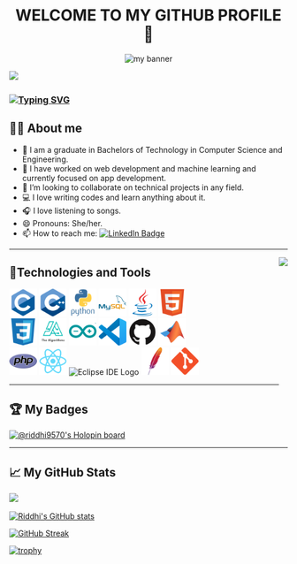 <h1 align="center">WELCOME TO MY GITHUB PROFILE 👋 </h1>

<p align="center">

  <img src="https://user-images.githubusercontent.com/72887868/189529255-1b2f6a34-75ce-4a17-aa04-a27b81d96d3b.png" alt="my banner">
 
</p>

<a href="https://github.com/404"><img src="https://user-images.githubusercontent.com/73097560/115834477-dbab4500-a447-11eb-908a-139a6edaec5c.gif"></a>

### [![Typing SVG](https://readme-typing-svg.herokuapp.com/?lines=Hey,+there!+👋;I+am+Riddhi...;&size=25)](https://git.io/typing-svg)


## 👩‍💻 About me 

- 🔭 I am a graduate in Bachelors of Technology in Computer Science and Engineering.
- 🌱 I have worked on web development and machine learning and currently focused on app development.
- 👯 I’m looking to collaborate on technical projects in any field.
- 💻 I love writing codes and learn anything about it.
- 🎧 I love listening to songs.
- 😄 Pronouns: She/her.
- 📫 How to reach me: [![LinkedIn Badge](https://img.shields.io/badge/LinkedIn-Profile-informational?style=flat&logo=linkedin&logoColor=white&color=0D76A8)](https://www.linkedin.com/in/riddhi-bhagat957/)

---

<img align="right" height="250" src = "https://github.com/prathimacode-hub/prathimacode-hub/blob/main/Profile%20Assets/MyOctocat.gif">

## 🔧Technologies and Tools

<img src="https://github.com/devicons/devicon/blob/master/icons/c/c-original.svg" alt="C Logo" width="50" height="50"/> <img src="https://github.com/devicons/devicon/blob/master/icons/cplusplus/cplusplus-original.svg" alt="Cpp Logo" width="50" height="50"/> <img src="https://github.com/devicons/devicon/blob/master/icons/python/python-original-wordmark.svg" alt="Python Logo" width="50" height="50"/> <img src="https://github.com/devicons/devicon/blob/master/icons/mysql/mysql-original-wordmark.svg" alt="MySQL Logo" width="50" height="50"/> <img src="https://github.com/devicons/devicon/blob/master/icons/java/java-original.svg" alt="JAVA Logo" width="50" height="50"/> <img src="https://github.com/devicons/devicon/blob/master/icons/html5/html5-original.svg" alt="HTML Logo" width="50" height="50"/> 
<br>
<img src="https://github.com/devicons/devicon/blob/master/icons/css3/css3-original.svg" alt="CSS Logo" width="50" height="50"/> <img src="https://github.com/devicons/devicon/blob/master/icons/thealgorithms/thealgorithms-original-wordmark.svg" alt="The Algorithms Logo" width="50" height="50"/> <img src="https://github.com/devicons/devicon/blob/master/icons/arduino/arduino-original.svg" alt="Arduino Logo" width="50" height="50"/> <img src="https://github.com/devicons/devicon/blob/master/icons/vscode/vscode-original.svg" alt="VScode Logo" width="50" height="50"/> <img src="https://github.com/devicons/devicon/blob/master/icons/github/github-original.svg" alt="Github Logo" width="50" height="50"/> <img src="https://github.com/devicons/devicon/blob/master/icons/matlab/matlab-original.svg" alt="MatLab Logo" width="50" height="50"/>
<br>
<img src="https://github.com/devicons/devicon/blob/master/icons/php/php-original.svg" alt="PHP Logo" width="50" height="50"/>
<img src="https://github.com/devicons/devicon/blob/master/icons/react/react-original.svg" alt="React Logo" width="50" height="50"/>
<img src="https://github.com/simple-icons/simple-icons/blob/develop/icons/eclipseide.svg" alt="Eclipse IDE Logo" width="50" height="50"/>
<img src="https://github.com/devicons/devicon/blob/master/icons/apache/apache-original.svg" alt="Apache Logo" width="50" height="50"/>
<img src="https://github.com/devicons/devicon/blob/master/icons/git/git-original.svg" alt="Git Logo" width="50" height="50"/>


---

## 🏆 My Badges

[![@riddhi9570's Holopin board](https://holopin.me/riddhi9570)](https://holopin.io/@riddhi9570)

---

## &#x1f4c8; My GitHub Stats

![](https://komarev.com/ghpvc/?username=Riddhi9570&color=red)

[![Riddhi's GitHub stats](https://github-readme-stats.vercel.app/api?username=riddhi9570&theme=synthwave)](https://github.com/anuraghazra/github-readme-stats)

[![GitHub Streak](http://github-readme-streak-stats.herokuapp.com?user=riddhi9570&theme=blue-green&date_format=j%20M%5B%20Y%5D)](https://git.io/streak-stats)

[![trophy](https://github-profile-trophy.vercel.app/?username=riddhi9570&theme=monokai&row=1)](https://github.com/ryo-ma/github-profile-trophy)

<!--
[![Riddhi Bhagat's github activity graph](https://activity-graph.herokuapp.com/graph?username=riddhi9570&theme=react-dark)](https://github.com/ashutosh00710/github-readme-activity-graph)
-->
